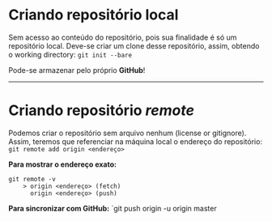 # Criando repositório local
Sem acesso ao conteúdo do repositório, pois sua finalidade é só um repositório local. Deve-se criar um clone desse repositório, assim, obtendo o working directory:
`git init --bare`

Pode-se armazenar pelo próprio **GitHub**!

---

# Criando repositório *remote*
Podemos criar o repositório sem arquivo nenhum (license or gitignore). Assim, teremos que referenciar na máquina local o endereço do repositório:
`git remote add origin <endereço>`

**Para mostrar o endereço exato:**
```git
git remote -v
	> origin <endereço> (fetch)
	  origin <endereço> (push)
```
**Para sincronizar com GitHub:**
`git push origin -u origin master


<!--stackedit_data:
eyJoaXN0b3J5IjpbMzQ4MzkwODQ4LDM2MzkyMzg1MCwxODgzNz
Q2OTIwLC00MjkzMDQ0NTYsMjA0MDI5NzYyMl19
-->